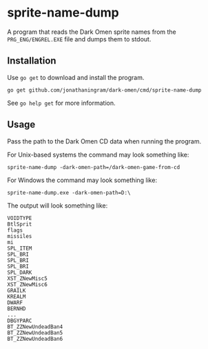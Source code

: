 # sprite-name-dump

A program that reads the Dark Omen sprite names from the `PRG_ENG/ENGREL.EXE` file and dumps them to stdout.

## Installation

Use `go get` to download and install the program.

```shell
go get github.com/jonathaningram/dark-omen/cmd/sprite-name-dump
```

See `go help get` for more information.

## Usage

Pass the path to the Dark Omen CD data when running the program.

For Unix-based systems the command may look something like:

```shell
sprite-name-dump -dark-omen-path=/dark-omen-game-from-cd
```

For Windows the command may look something like:

```shell
sprite-name-dump.exe -dark-omen-path=D:\
```

The output will look something like:

```shell
VOIDTYPE
BtlSprit
flags
missiles
mi
SPL_ITEM
SPL_BRI
SPL_BRI
SPL_BRI
SPL_DARK
XST_ZNewMisc5
XST_ZNewMisc6
GRAILK
KREALM
DWARF
BERNHD
...
DBGYPARC
BT_ZZNewUndeadBan4
BT_ZZNewUndeadBan5
BT_ZZNewUndeadBan6
```
